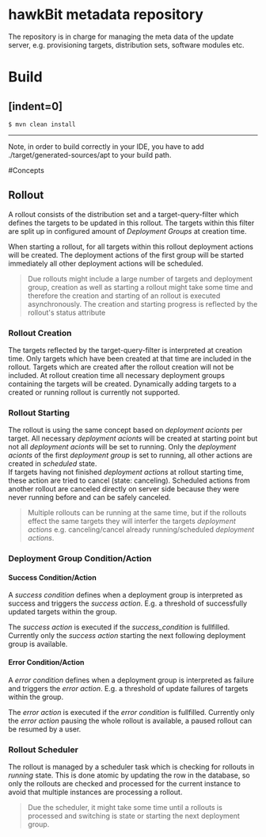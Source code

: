 # hawkBit metadata repository

The repository is in charge for managing the meta data of the update server, e.g. provisioning targets, distribution
sets, software modules etc.

# Build

[indent=0]
----

	$ mvn clean install

----

Note, in order to build correctly in your IDE, you have to add ./target/generated-sources/apt to your build path.

#Concepts

## Rollout

A rollout consists of the distribution set and a target-query-filter which defines the targets to be updated in this
rollout. The targets within this filter are split up in configured amount of _Deployment Groups_ at creation time.

When starting a rollout, for all targets within this rollout deployment actions will be created. The deployment actions
of the first group will be started immediately all other deployment actions will be scheduled.

> Due rollouts might include a large number of targets and deployment group, creation as well as starting a rollout
> might take some time and therefore the creation and starting of an rollout is executed asynchronously. The creation
> and
> starting progress is reflected by the rollout's status attribute

### Rollout Creation

The targets reflected by the target-query-filter is interpreted at creation time. Only targets which have been created
at that time are included in the rollout. Targets which are created after the rollout creation will not be included. At
rollout creation time all necessary deployment groups containing the targets will be created. Dynamically adding targets
to a created or running rollout is currently not supported.

### Rollout Starting

The rollout is using the same concept based on _deployment acionts_ per target. All necessary _deployment acionts_ will
be created at starting point but not all _deployment acionts_ will be set to running. Only the _deployment acionts_ of
the first _deployment group_ is set to running, all other actions are created in _scheduled_ state.   
If targets having not finished _deployment actions_ at rollout starting time, these action are tried to cancel (state:
canceling). Scheduled actions from another rollout are canceled directly on server side because they were never running
before and can be safely canceled.

> Multiple rollouts can be running at the same time, but if the rollouts effect the same targets they will interfer the
> targets _deployment actions_ e.g. canceling/cancel already running/scheduled _deployment actions_.

### Deployment Group Condition/Action

#### Success Condition/Action

A _success condition_ defines when a deployment group is interpreted as success and triggers the _success action_. E.g.
a threshold of successfully updated targets within the group.

The _success action_ is executed if the _success_condition_ is fullfilled. Currently only the _success action_ starting
the next following deployment group is available.

#### Error Condition/Action

A _error condition_ defines when a deployment group is interpreted as failure and triggers the _error action_. E.g. a
threshold of update failures of targets within the group.

The _error action_ is executed if the _error condition_ is fullfilled. Currently only the _error action_ pausing the
whole rollout is available, a paused rollout can be resumed by a user.

### Rollout Scheduler

The rollout is managed by a scheduler task which is checking for rollouts in _running_ state. This is done atomic by
updating the row in the database, so only the rollouts are checked and processed for the current instance to avoid that
multiple instances are processing a rollout.

> Due the scheduler, it might take some time until a rollouts is processed and switching is state or starting the next
> deployment group.

